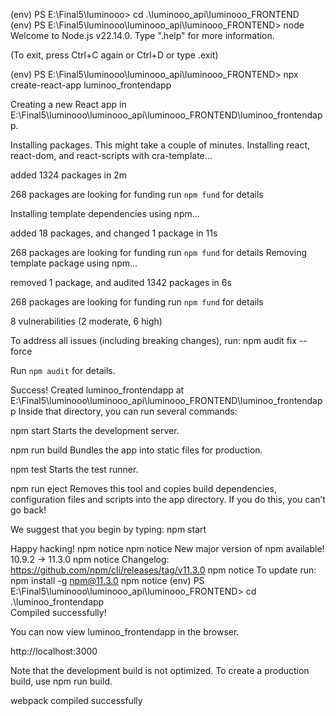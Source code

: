 (env) PS E:\Final5\luminooo> cd .\luminooo_api\luminooo_FRONTEND\
(env) PS E:\Final5\luminooo\luminooo_api\luminooo_FRONTEND> node
Welcome to Node.js v22.14.0.
Type ".help" for more information.
>
(To exit, press Ctrl+C again or Ctrl+D or type .exit)
>
(env) PS E:\Final5\luminooo\luminooo_api\luminooo_FRONTEND> npx create-react-app luminoo_frontendapp

Creating a new React app in E:\Final5\luminooo\luminooo_api\luminooo_FRONTEND\luminoo_frontendapp.

Installing packages. This might take a couple of minutes.
Installing react, react-dom, and react-scripts with cra-template...


added 1324 packages in 2m

268 packages are looking for funding
  run `npm fund` for details

Installing template dependencies using npm...

added 18 packages, and changed 1 package in 11s

268 packages are looking for funding
  run `npm fund` for details
Removing template package using npm...


removed 1 package, and audited 1342 packages in 6s

268 packages are looking for funding
  run `npm fund` for details

8 vulnerabilities (2 moderate, 6 high)

To address all issues (including breaking changes), run:
  npm audit fix --force

Run `npm audit` for details.

Success! Created luminoo_frontendapp at E:\Final5\luminooo\luminooo_api\luminooo_FRONTEND\luminoo_frontendapp
Inside that directory, you can run several commands:

  npm start
    Starts the development server.

  npm run build
    Bundles the app into static files for production.

  npm test
    Starts the test runner.

  npm run eject
    Removes this tool and copies build dependencies, configuration files
    and scripts into the app directory. If you do this, you can’t go back!

We suggest that you begin by typing:
  npm start

Happy hacking!
npm notice
npm notice New major version of npm available! 10.9.2 -> 11.3.0
npm notice Changelog: https://github.com/npm/cli/releases/tag/v11.3.0
npm notice To update run: npm install -g npm@11.3.0
npm notice
(env) PS E:\Final5\luminooo\luminooo_api\luminooo_FRONTEND> cd .\luminoo_frontendapp\
Compiled successfully!

You can now view luminoo_frontendapp in the browser.

  http://localhost:3000

Note that the development build is not optimized.
To create a production build, use npm run build.

webpack compiled successfully

